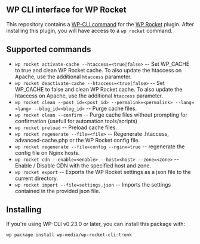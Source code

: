 
## WP CLI interface for WP Rocket

This repository contains a [WP-CLI command](https://github.com/wp-cli/wp-cli)  for the [WP Rocket](http://wp-rocket.me) plugin. After installing this plugin, you will have access to a `wp rocket` command.

## Supported commands

* `wp rocket activate-cache --htaccess=<true|false>` -- Set WP_CACHE to true and clean WP Rocket cache. To also update the htaccess on Apache, use the additional `htaccess` parameter.
* `wp rocket deactivate-cache --htaccess=<true|false>` -- Set WP_CACHE to false and clean WP Rocket cache. To also update the htaccess on Apache, use the additional `htaccess` parameter.
* `wp rocket clean --post_id=<post_id> --permalink=<permalink> --lang=<lang> --blog_id=<blog_id>` -- Purge cache files.
* `wp rocket clean --confirm` -- Purge cache files without prompting for confirmation (usefull for automation tools/scripts)
* `wp rocket preload` -- Preload cache files.
* `wp rocket regenerate --file=<file>` -- Regenerate .htaccess, advanced-cache.php or the WP Rocket config file.
* `wp rocket regenerate --file=config --nginx=true` -- regenerate the config file on Nginx hosts.
* `wp rocket cdn --enable=<enable> --host=<host> --zone=<zone>` -- Enable / Disable CDN with the specified host and zone.
* `wp rocket export` -- Exports the WP Rocket settings as a json file to the current directory.
* `wp rocket import --file=settings.json` -- Imports the settings contained in the provided json file.

## Installing

If you're using WP-CLI v0.23.0 or later, you can install this package with:

`wp package install wp-media/wp-rocket-cli:trunk`
